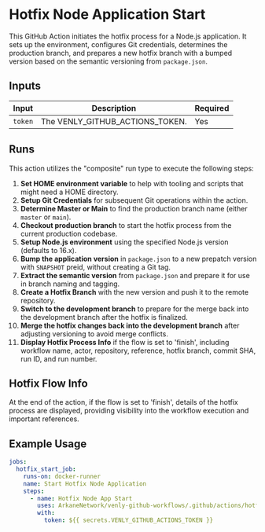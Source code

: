 # Hotfix Node Application Start

This GitHub Action initiates the hotfix process for a Node.js application. It sets up the environment, configures Git credentials, determines the production branch, and prepares a new hotfix branch with a bumped version based on the semantic versioning from `package.json`.

## Inputs

| Input  | Description                      | Required |
|--------|----------------------------------|----------|
| `token`| The VENLY_GITHUB_ACTIONS_TOKEN.  | Yes      |

## Runs

This action utilizes the "composite" run type to execute the following steps:

1. **Set HOME environment variable** to help with tooling and scripts that might need a HOME directory.
2. **Setup Git Credentials** for subsequent Git operations within the action.
3. **Determine Master or Main** to find the production branch name (either `master` or `main`).
4. **Checkout production branch** to start the hotfix process from the current production codebase.
5. **Setup Node.js environment** using the specified Node.js version (defaults to 16.x).
6. **Bump the application version** in `package.json` to a new prepatch version with `SNAPSHOT` preid, without creating a Git tag.
7. **Extract the semantic version** from `package.json` and prepare it for use in branch naming and tagging.
8. **Create a Hotfix Branch** with the new version and push it to the remote repository.
9. **Switch to the development branch** to prepare for the merge back into the development branch after the hotfix is finalized.
10. **Merge the hotfix changes back into the development branch** after adjusting versioning to avoid merge conflicts.
11. **Display Hotfix Process Info** if the flow is set to 'finish', including workflow name, actor, repository, reference, hotfix branch, commit SHA, run ID, and run number.

## Hotfix Flow Info

At the end of the action, if the flow is set to 'finish', details of the hotfix process are displayed, providing visibility into the workflow execution and important references.

## Example Usage

```yaml
jobs:
  hotfix_start_job:
    runs-on: docker-runner
    name: Start Hotfix Node Application
    steps:
      - name: Hotfix Node App Start
        uses: ArkaneNetwork/venly-github-workflows/.github/actions/hotfix_node_start@main
        with:
          token: ${{ secrets.VENLY_GITHUB_ACTIONS_TOKEN }}
```

